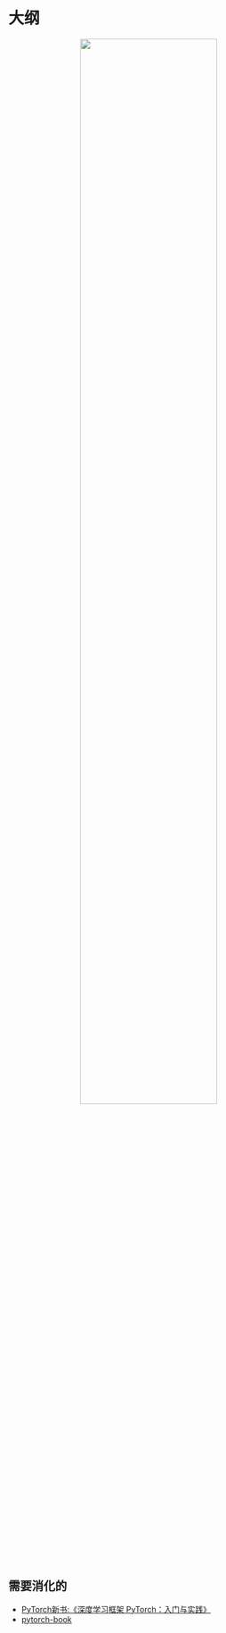 
# 大纲


<p align="center">
    <img width="70%" height="70%" src="http://images.iterate.site/blog/image/20190710/pwx8cuCfh6WE.png?imageslim">
</p>



## 需要消化的

- [PyTorch新书:《深度学习框架 PyTorch：入门与实践》](https://zhuanlan.zhihu.com/p/31712507)
- [pytorch-book](https://github.com/chenyuntc/pytorch-book)
